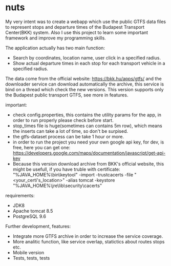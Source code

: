 # nuts

My very intent was to create a webapp which use the public GTFS data files to represent stops and departure times of the Budapest Transport Center(BKK) system. Also I use this project to learn some important framework and improve my programming skills.

The application actually has two main function:
  - Search by coordinates, location name, user click in a specified radius.
  - Show actual departure times in each stop for each transport vehicle in a specified radius.

The data come from the official website: https://bkk.hu/apps/gtfs/ and the downloader service can download automatically the archive, this service is bind on a thread which check the new versions.
This version supports only the Budapest public transport GTFS, see more in features.

important:
  - check config.properties, this contains the utility params for the app, in order to run properly please check before start.
  - stop_times file is huge(sometimes can contains 5m row), which means the inserts can take a lot of time, so don't be surpised.
  - the gtfs-dataset process can be take 1 hour or more.
  - in order to run the project you need your own google api key, for dev, is free, here you can get one: https://developers.google.com/maps/documentation/javascript/get-api-key
  - Because this version download archive from BKK's official website, this might be usefull, if you have truble with certificate:
  "%JAVA_HOME%\bin\keytool" -import -trustcacerts -file "<your_certi's_location>" -alias tomcat -keystore "%JAVA_HOME%\jre\lib\security\cacerts"

requirements:
  - JDK8
  - Apache tomcat 8.5
  - PostgreSQL 9.6
  

Further development, features:
  - Integrate more GTFS archive in order to increase the service coverage.
  - More analitic function, like service overlap, statictics about routes stops etc.
  - Mobile version
  - Tests, tests, tests
